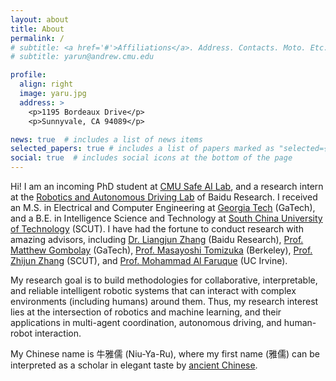 ```yaml
---
layout: about
title: About
permalink: /
# subtitle: <a href='#'>Affiliations</a>. Address. Contacts. Moto. Etc.
# subtitle: yarun@andrew.cmu.edu

profile:
  align: right
  image: yaru.jpg
  address: >
    <p>1195 Bordeaux Drive</p>
    <p>Sunnyvale, CA 94089</p>

news: true  # includes a list of news items
selected_papers: true # includes a list of papers marked as "selected={true}"
social: true  # includes social icons at the bottom of the page
---
```


Hi! I am an incoming PhD student at [CMU Safe AI Lab](https://safeai-lab.github.io/), and a research intern at the [Robotics and Autonomous Driving Lab](http://research.baidu.com/Research_Areas/index-view?id=58) of Baidu Research. I received an M.S. in Electrical and Computer Engineering at [Georgia Tech](https://www.gatech.edu/) (GaTech), and a B.E. in Intelligence Science and Technology at [South China University of Technology](https://www.scut.edu.cn/en/) (SCUT). I have had the fortune to conduct research with amazing advisors, including [Dr. Liangjun Zhang](https://www.cs.unc.edu/~zlj/) (Baidu Research), [Prof. Matthew Gombolay](https://core-robotics.gatech.edu/people/matthew-gombolay/) (GaTech), [Prof. Masayoshi Tomizuka](https://me.berkeley.edu/people/masayoshi-tomizuka/) (Berkeley), [Prof. Zhijun Zhang](https://scholar.google.com/citations?user=SXDjIJkAAAAJ&hl=en) (SCUT), and [Prof. Mohammad Al Faruque](https://aicps.eng.uci.edu/people-2/) (UC Irvine).

My research goal is to build methodologies for collaborative, interpretable, and reliable intelligent robotic systems that can interact with complex environments (including humans) around them. Thus, my research interest lies at the intersection of robotics and machine learning, and their applications in multi-agent coordination, autonomous driving, and human-robot interaction. 

My Chinese name is 牛雅儒 (Niu-Ya-Ru), where my first name (雅儒) can be interpreted as a scholar in elegant taste by [ancient Chinese](https://baike.baidu.hk/item/%E9%9B%85%E5%84%92/5817490).

<!-- Write your biography here. Tell the world about yourself. Link to your favorite [subreddit](http://reddit.com). You can put a picture in, too. The code is already in, just name your picture `prof_pic.jpg` and put it in the `img/` folder.

Put your address / P.O. box / other info right below your picture. You can also disable any these elements by editing `profile` property of the YAML header of your `_pages/about.md`. Edit `_bibliography/papers.bib` and Jekyll will render your [publications page](/al-folio/publications/) automatically.

Link to your social media connections, too. This theme is set up to use [Font Awesome icons](http://fortawesome.github.io/Font-Awesome/) and [Academicons](https://jpswalsh.github.io/academicons/), like the ones below. Add your Facebook, Twitter, LinkedIn, Google Scholar, or just disable all of them. -->
